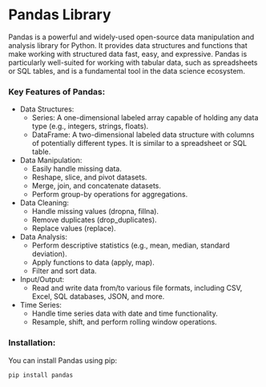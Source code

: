 # Pandas Library

Pandas is a powerful and widely-used open-source data manipulation and analysis library for Python. It provides data structures and functions that make working with structured data fast, easy, and expressive. Pandas is particularly well-suited for working with tabular data, such as spreadsheets or SQL tables, and is a fundamental tool in the data science ecosystem.

### Key Features of Pandas:
- Data Structures:
  - Series: A one-dimensional labeled array capable of holding any data type (e.g., integers, strings, floats).
  - DataFrame: A two-dimensional labeled data structure with columns of potentially different types. It is similar to a spreadsheet or SQL table.
- Data Manipulation:
  - Easily handle missing data.
  - Reshape, slice, and pivot datasets.
  - Merge, join, and concatenate datasets.
  - Perform group-by operations for aggregations.
- Data Cleaning:
  - Handle missing values (dropna, fillna).
  - Remove duplicates (drop_duplicates).
  - Replace values (replace).
- Data Analysis:
  - Perform descriptive statistics (e.g., mean, median, standard deviation).
  - Apply functions to data (apply, map).
  - Filter and sort data.
- Input/Output:
  - Read and write data from/to various file formats, including CSV, Excel, SQL databases, JSON, and more.
- Time Series:
  - Handle time series data with date and time functionality.
  - Resample, shift, and perform rolling window operations.

### Installation:
You can install Pandas using pip:
```python
pip install pandas
```
